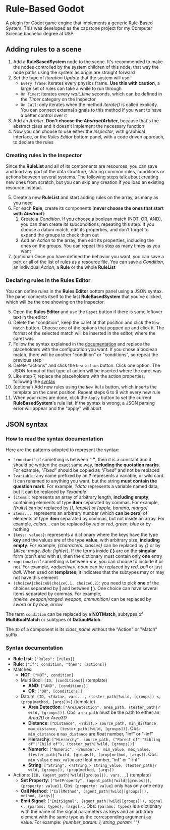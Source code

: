 # Rule-Based Godot
A plugin for Godot game engine that  implements a generic Rule-Based System. This was developed as the capstone project for my Computer Science bachelor degree at USP.

## Adding rules to a scene
1. Add a **RuleBasedSystem** node to the scene. It's recommended to make the
nodes controlled by the system children of this node, that way the node paths
using the system as origin are straight forward
2. Set the type of _Iteration Update_ that the system will use:
   - `Every frame`: iterates every physics frame. **Use this with caution**, a
   large set of rules can take a while to run through
   - `On Timer`: iterates every _wait\_time_ seconds, which can be defined in the _Timer_ category on the Inspector
   - `On Call`: only iterates when the method _iterate()_ is called explicity. You can connect external signals to this method if you want to have a better control over it
3. Add an _Arbiter_. **Don't choose the _AbstractArbiter_**, because that's the abstract class and it doesn't implement the necessary function
4. Now you can choose to use either the _Inspector_, with graphical interface, or the _Rules Editor_ bottom panel, with a code driven approach, to declare the rules

### Creating rules in the Inspector
Since the **RuleList** and all of its components are resources, you can save and load any part of the data structure, sharing common rules, conditions or actions between several systems. The following steps talk about creating new
ones from scratch, but you can skip any creation if you load an existing resource instead.

5. Create a new **RuleList** and start adding rules on the array, as many as you need
6. For each **Rule**, create its components (**never choose the ones that start with _Abstract_**):
   1. Create a _Condition_. If you choose a boolean match (NOT, OR, AND), you can then create its subconditions, repeating this step. If you choose a datum match,
   edit its properties, and don't forget to expand the groups to check them out
   2. Add an _Action_ to the array, then edit its properties, including the ones on
   the groups. You can repeat this step as many times as you want
7. (optional) Once you have defined the behavior you want, you can save a part or all of
the list of rules as a resource file. You can save a _Condition_, an individual _Action_, a **Rule** or the whole **RuleList**

### Declaring rules in the Rules Editor
You can define rules in the **Rules Editor** bottom panel using a JSON syntax. The panel connects itself to the last **RuleBasedSystem** that you've clicked,
which will be the one showing on the Inspector.

5. Open the **Rules Editor** and use the `Reset` button if there is some leftover text in the editor
6. Delete the "condition", keep the caret at that position and click the `New Match` button. Choose one of the options that popped up and click it. The format of the selected match will be inserted in the editor, where the caret was
7. Follow the syntax explained in the [documentation](#syntax-documentation) and replace the placeholders with the configuration you want. If you chose a boolean match, there will be another "condition" or "conditions", so repeat the
previous step
8. Delete "actions" and click the `New action` button. Click one option. The JSON format of that type of action will be inserted where the caret was
9. Like step 7, replace the placeholders with the action properties, following the [syntax](#syntax-documentation)
10. (optional) Add new rules using the `New Rule` button, which inserts the template on the caret position. Repeat steps 6 to 9 with every new rule
11. When your rules are done, click the `Apply` button to set the current
**RuleBasedSystem**'s rule list. If the syntax is wrong, a JSON parsing error will appear and the "apply" will abort

## JSON syntax
### How to read the syntax documentation
Here are the patterns adopted to represent the syntax:

- `"constant"`: if something is between **" "**, then it is a constant and it should be written the exact same way, **including the quotation marks**. For example, _"Fixed"_ should be copied as _"Fixed"_ and not be replaced
- `?variable`: any name prefixed by an **?** represents a variable, or wild card. It can renamed to anything you want, but the string **must contain the question mark**. For example, _?data_ represents a variable named data, but it can be replaced by _?example_
- `[items]`: represents an array of arbitrary length, **including empty**, containing elements of type **item** separated by commas. For example, _\[fruits\]_ can be replaced by _\[\]_, _\[apple\]_ or _\[apple, banana, mango\]_
- `items...`: represents an arbitrary number (which **can be zero**) of elements of type **item** separated by commas, but not inside an array. For example, _colors..._ can be replaced by _red_ or _red, green, blue_ or by nothing
- `{keys: values}`: represents a dictionary where the keys have the type **key** and the values are of the type **value**, with arbitrary size, **including empty**. For example, _{characters: classes}_ can be replaced by _{}_ or by _{Alice: mage, Bob: fighter}_. If the terms inside **{ }** are on the **singular** form (don't end with **s**), then the dictionary must contain only **one** entry
- `<optional>`: if something is between **< >**, you can choose to include it or not. For example, _\<adjective\>, noun_ can be replaced by _red, ball_ or just _ball_. When used on **templates**, it indicates that the subtypes may or may not have this element
- `(choiceA|choiceB|choiceC.1, choiceC.2)`: you need to pick **one** of the choices
separated by **|** and between **( )**. One choice can have several items separated by commas. For example, _(melee\_weapon|ranged\_weapon, ammunition)_ can be replaced by _sword_ or by _bow, arrow_

The term `condition` can be replaced by a **NOTMatch**, subtypes of **MultiBoolMatch** or subtypes of **DatumMatch**.

The `ID` of a component is its _class\_name_ without the "Action" or "Match" suffix.

### Syntax documentation

- **Rule List**: `{"Rules": [rules]}`
- **Rule**: `{"if": condition, "then": [actions]}`
- Matches:
   - **NOT**: `["NOT", condition]`
   - Multi Bool: `[ID, [conditions]]` (template)
	    - **AND**: `["AND", [conditions]]`
	    - **OR**: `["OR", [conditions]]`
   - Datum: `[ID, <?data>, vars..., (tester_path|?wild, [groups]) <, (prop|method, [args])>]` (template)
	    - **Area Detection**: `["AreaDetection", area_path, (tester_path|?wild, [groups])]`. Obs: `area_path` must be the path to either an _Area2D_ or _Area3D_
	    - **Distance**: `["Distance", <?dist,> source_path, min_distance, max_distance, (tester_path|?wild, [groups])]`. Obs: `min_distance` e `max_distance` are float number, "inf" or "-inf"
	    - **Hierarchy**: `["Hierarchy", source_path, ("Parent of"|"Sibling of"|"Child of"), (tester_path|?wild, [groups])]`
	    - **Numeric**: `["Numeric", <?number,>  min_value, max_value, (tester_path|?wild, [groups]), (prop|method, [args])`. Obs: `min_value` e `max_value` are float number, "inf" or "-inf"
	    - **String**: `["String", <?string,> string_value, (tester_path|?wild, [groups]), (prop|method, [args])`
- Actions: `[ID, (agent_path|?wild|[groups]|), vars...]` (template)
   - **Set Property**: `["SetProperty", (agent_path|?wild|[groups]|), {property: value}]`. Obs: `{property: value}` only has only one entry
   - **Call Method**: `["CallMethod", (agent_path|?wild|[groups]|), method, [args]]`
   - **Emit Signal**: `["EmitSignal", (agent_path|?wild|[groups]|), signal <, {params: types}, [args]>]`. Obs: `{params: types}` is a dictionary with the name of the signal parameters as keys and an arbitrary element with the same type as the corresponding argument as value. For example: _{number\_param: 1, string\_param: ""}_
